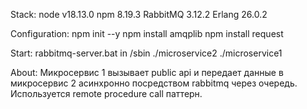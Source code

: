 Stack:
    node v18.13.0
    npm 8.19.3
    RabbitMQ 3.12.2
    Erlang 26.0.2

Configuration: 
    npm init --y
    npm install amqplib
    npm install request

Start:
    rabbitmq-server.bat in /sbin
    ./microservice2
    ./microservice1

About:
    Микросервис 1 вызывает public api и передает данные в микросервис 2 асинхронно посредством rabbitmq через очередь. Используется remote procedure call паттерн.

